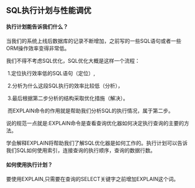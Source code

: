 ## SQL执行计划与性能调优



#### 执行计划能告诉我们什么？

当我们的系统上线后数据库的记录不断增加，之前写的一些SQL语句或者一些ORM操作效率变得非常低。

我们不得不考虑SQL优化，SQL优化大概是这样一个流程：

​	1.定位执行效率低的SQL语句（定位）,

​	2.分析为什么这段SQL执行的效率比较低（分析），

​	3.最后根据第二步分析的结构采取优化措施（解决）。

​	而EXPLAIN命令的作用就是帮助我们分析SQL的执行情况，属于第二步。

​	说的规范一点就是:EXPLAIN命令是查看查询优化器如何决定执行查询的主要的方法。

​	学会解释EXPLAIN将帮助我们了解SQL优化器是如何工作的。执行计划可以告诉我们SQL如何使用索引，连接查询的执行顺序，查询的数据行数。



#### 如何使用执行计划？

要使用EXPLAIN,只需要在查询的SELECT关键字之前增加EXPLAIN这个词。










